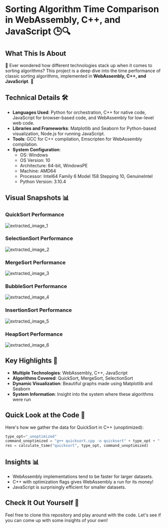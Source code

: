 # Sorting Algorithm Time Comparison in WebAssembly, C++, and JavaScript 🕒🔍

## What This Is About

🌟 Ever wondered how different technologies stack up when it comes to sorting algorithms? This project is a deep dive into the time performance of classic sorting algorithms, implemented in **WebAssembly, C++, and JavaScript**. 🌟

## Technical Details 🛠

- **Languages Used**: Python for orchestration, C++ for native code, JavaScript for browser-based code, and WebAssembly for low-level web code.
- **Libraries and Frameworks**: Matplotlib and Seaborn for Python-based visualization, Node.js for running JavaScript.
- **Tools**: GCC for C++ compilation, Emscripten for WebAssembly compilation.
- **System Configuration**: 
    - OS: Windows
    - OS Version: 10
    - Architecture: 64-bit, WindowsPE
    - Machine: AMD64
    - Processor: Intel64 Family 6 Model 158 Stepping 10, GenuineIntel
    - Python Version: 3.10.4

## Visual Snapshots 📊

### QuickSort Performance
![extracted_image_1](https://github.com/shreyash-sharma/wasm-cpp-js-timeComparison/assets/14334982/7b8070e9-cbeb-4fa8-b0ad-be42a08d2933)


### SelectionSort Performance
![extracted_image_2](https://github.com/shreyash-sharma/wasm-cpp-js-timeComparison/assets/14334982/18398177-a7b7-44e8-bf30-117f7343d7fd)


### MergeSort Performance
![extracted_image_3](https://github.com/shreyash-sharma/wasm-cpp-js-timeComparison/assets/14334982/0cb9a436-c4d9-4f62-873d-9aab008393ed)

### BubbleSort Performance
![extracted_image_4](https://github.com/shreyash-sharma/wasm-cpp-js-timeComparison/assets/14334982/0e528e5d-b5b9-4581-b3f6-00f7e1f88ddb)

### InsertionSort Performance
![extracted_image_5](https://github.com/shreyash-sharma/wasm-cpp-js-timeComparison/assets/14334982/7212780a-5b00-414e-a6c1-960f36c7a4a3)

### HeapSort Performance
![extracted_image_6](https://github.com/shreyash-sharma/wasm-cpp-js-timeComparison/assets/14334982/f172900a-5e5f-41b3-ba72-c081217bb1a2)

## Key Highlights 🌟

- **Multiple Technologies**: WebAssembly, C++, JavaScript
- **Algorithms Covered**: QuickSort, MergeSort, SelectionSort
- **Dynamic Visualization**: Beautiful graphs made using Matplotlib and Seaborn
- **System Information**: Insight into the system where these algorithms were run

## Quick Look at the Code 📜

Here's how we gather the data for QuickSort in C++ (unoptimized):

```python
type_opt="_unoptimized"
command_unoptimized = "g++ quicksort.cpp -o quicksort" + type_opt + " -std=c++17 && " + "quicksort" + type_opt
res = calculate_time("quicksort", type_opt, command_unoptimized)
```

## Insights 📊

- WebAssembly implementations tend to be faster for larger datasets.
- C++ with optimization flags gives WebAssembly a run for its money!
- JavaScript is surprisingly efficient for smaller datasets.

## Check It Out Yourself 👀

Feel free to clone this repository and play around with the code. Let's see if you can come up with some insights of your own!

